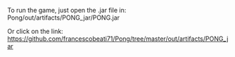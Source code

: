 To run the game, just open the .jar file in:
Pong/out/artifacts/PONG_jar/PONG.jar

Or click on the link:
https://github.com/francescobeati71/Pong/tree/master/out/artifacts/PONG_jar
